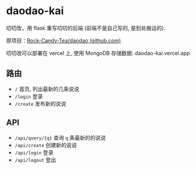 # daodao-kai
叨叨改，用 flask 重写叨叨的后端 (前端不是自己写的, 是到处搬运的). 

原项目：[Rock-Candy-Tea/daodao (github.com)](https://github.com/Rock-Candy-Tea/daodao)

叨叨改可以部署在 vercel 上, 使用 MongoDB 存储数据: daodao-kai.vercel.app

## 路由

- `/` 首页, 列出最新的几条说说
- `/login` 登录
- `/create` 发布新的说说

## API

- `/api/query/{q}` 查询 `q` 条最新的的说说
- `/api/create` 创建新的说说
- `/api/login` 登录
- `/api/logout` 登出


